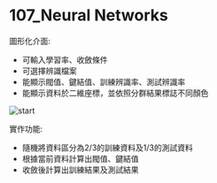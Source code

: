 # 107_Neural Networks
圖形化介面:
- 可輸入學習率、收斂條件
- 可選擇辨識檔案
- 能顯示閥值、鍵結值、訓練辨識率、測試辨識率
- 能顯示資料於二維座標，並依照分群結果標誌不同顏色

![start](https://i.imgur.com/854qJmT.png)

實作功能:
- 隨機將資料區分為2/3的訓練資料及1/3的測試資料
- 根據當前資料計算出閥值、鍵結值
- 收斂後計算出訓練結果及測試結果
